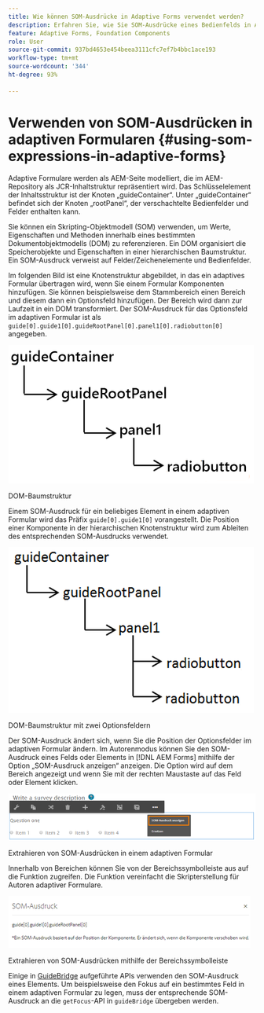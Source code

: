 ```yaml
---
title: Wie können SOM-Ausdrücke in Adaptive Forms verwendet werden?
description: Erfahren Sie, wie Sie SOM-Ausdrücke eines Bedienfelds in Adaptive Forms extrahieren.
feature: Adaptive Forms, Foundation Components
role: User
source-git-commit: 937bd4653e454beea3111cfc7ef7b4bbc1ace193
workflow-type: tm+mt
source-wordcount: '344'
ht-degree: 93%

---
```



# Verwenden von SOM-Ausdrücken in adaptiven Formularen {#using-som-expressions-in-adaptive-forms}

Adaptive Formulare werden als AEM-Seite modelliert, die im AEM-Repository als JCR-Inhaltstruktur repräsentiert wird. Das Schlüsselelement der Inhaltsstruktur ist der Knoten „guideContainer“. Unter „guideContainer“ befindet sich der Knoten „rootPanel“, der verschachtelte Bedienfelder und Felder enthalten kann.

Sie können ein Skripting-Objektmodell (SOM) verwenden, um Werte, Eigenschaften und Methoden innerhalb eines bestimmten Dokumentobjektmodells (DOM) zu referenzieren. Ein DOM organisiert die Speicherobjekte und Eigenschaften in einer hierarchischen Baumstruktur. Ein SOM-Ausdruck verweist auf Felder/Zeichenelemente und Bedienfelder.

Im folgenden Bild ist eine Knotenstruktur abgebildet, in das ein adaptives Formular übertragen wird, wenn Sie einem Formular Komponenten hinzufügen. Sie können beispielsweise dem Stammbereich einen Bereich und diesem dann ein Optionsfeld hinzufügen. Der Bereich wird dann zur Laufzeit in ein DOM transformiert. Der SOM-Ausdruck für das Optionsfeld im adaptiven Formular ist als `guide[0].guide1[0].guideRootPanel[0].panel1[0].radiobutton[0]` angegeben.

![DOM-Baumstruktur](assets/hierarchy.png)

DOM-Baumstruktur

Einem SOM-Ausdruck für ein beliebiges Element in einem adaptiven Formular wird das Präfix `guide[0].guide1[0]` vorangestellt. Die Position einer Komponente in der hierarchischen Knotenstruktur wird zum Ableiten des entsprechenden SOM-Ausdrucks verwendet.

![DOM-Baumstruktur mit zwei Optionsfeldern](assets/hierarchy_radio_button.png)

DOM-Baumstruktur mit zwei Optionsfeldern

Der SOM-Ausdruck ändert sich, wenn Sie die Position der Optionsfelder im adaptiven Formular ändern. Im Autorenmodus können Sie den SOM-Ausdruck eines Felds oder Elements in [!DNL AEM Forms] mithilfe der Option „SOM-Ausdruck anzeigen“ anzeigen. Die Option wird auf dem Bereich angezeigt und wenn Sie mit der rechten Maustaste auf das Feld oder Element klicken.

![Extrahieren von SOM-Ausdrücken in einem adaptiven Formular](assets/som-expressions.png)

Extrahieren von SOM-Ausdrücken in einem adaptiven Formular

Innerhalb von Bereichen können Sie von der Bereichssymbolleiste aus auf die Funktion zugreifen. Die Funktion vereinfacht die Skripterstellung für Autoren adaptiver Formulare.

![Extrahieren von SOM-Ausdrücken mithilfe der Bereichssymbolleiste](assets/som-expression.png)

Extrahieren von SOM-Ausdrücken mithilfe der Bereichssymbolleiste

Einige in [GuideBridge](https://helpx.adobe.com/de/aem-forms/6/javascript-api/GuideBridge.html) aufgeführte APIs verwenden den SOM-Ausdruck eines Elements. Um beispielsweise den Fokus auf ein bestimmtes Feld in einem adaptiven Formular zu legen, muss der entsprechende SOM-Ausdruck an die `getFocus`-API in `guideBridge` übergeben werden.
